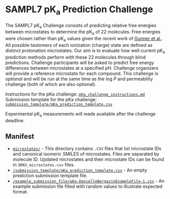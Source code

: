 # SAMPL7 pK<sub>a</sub> Prediction Challenge

The SAMPL7 pK<sub>a</sub> Challenge consists of predicting relative free energies between microstates to determine the pK<sub>a</sub> of 22 molecules. Free energies were chosen rather than pK<sub>a</sub> values given the recent work of [Gunner et al.](https://link.springer.com/content/pdf/10.1007/s10822-020-00280-7.pdf). All possible tautomers of each ionization (charge) state are defined as distinct protonation microstates. Our aim is to evaluate how well current pK<sub>a</sub> prediction methods perform with these 22 molecules through blind predictions. Challenge participants will be asked to predict free energy differences between microstates at a specified pH. Challenge organizers will provide a reference microstate for each compound. This challenge is *optional* and will be run at the same time as the log *P* and permeability challenge (both of which are also optional).  

Instructions for the pKa challenge: [`pKa_challenge_instructions.md`](pKa_challenge_instructions.md)
Submission template for the pKa challenge: [`submission_template/pKa_prediction_template.csv`](submission_template/pKa_prediction_template.csv)


Experimental pK<sub>a</sub> measurements will made available after the challenge deadline.

## Manifest
- [`microstates/`](microstates/) - This directory contains `.CSV` files that list microstate IDs and canonical isomeric SMILES of microstates. Files are separated by molecule ID. Updated microstates and their microstate IDs can be found in `SMXX_microstates.csv` files.
- [`/submission_template/pKa_prediction_template.csv`](/submission_template/pKa_prediction_template.csv) - An empty prediction submission template file.
- [`/example_submission_file/pKa-DanielleBergazinExampleFile-1.csv`](/example_submission_file/pKa-DanielleBergazinExampleFile-1.csv) - An example submission file filled with random values to illustrate expected format.
